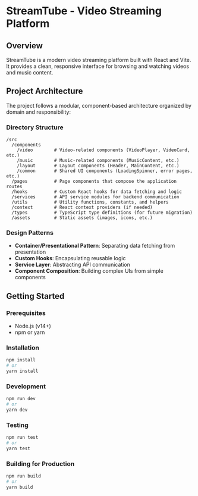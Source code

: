 # StreamTube - Video Streaming Platform

## Overview
StreamTube is a modern video streaming platform built with React and Vite. It provides a clean, responsive interface for browsing and watching videos and music content.

## Project Architecture

The project follows a modular, component-based architecture organized by domain and responsibility:

### Directory Structure

```
/src
  /components
    /video        # Video-related components (VideoPlayer, VideoCard, etc.)
    /music        # Music-related components (MusicContent, etc.)
    /layout       # Layout components (Header, MainContent, etc.)
    /common       # Shared UI components (LoadingSpinner, error pages, etc.)
  /pages          # Page components that compose the application routes
  /hooks          # Custom React hooks for data fetching and logic
  /services       # API service modules for backend communication
  /utils          # Utility functions, constants, and helpers
  /context        # React context providers (if needed)
  /types          # TypeScript type definitions (for future migration)
  /assets         # Static assets (images, icons, etc.)
```

### Design Patterns

- **Container/Presentational Pattern**: Separating data fetching from presentation
- **Custom Hooks**: Encapsulating reusable logic
- **Service Layer**: Abstracting API communication
- **Component Composition**: Building complex UIs from simple components

## Getting Started

### Prerequisites
- Node.js (v14+)
- npm or yarn

### Installation
```bash
npm install
# or
yarn install
```

### Development
```bash
npm run dev
# or
yarn dev
```

### Testing
```bash
npm run test
# or
yarn test
```

### Building for Production
```bash
npm run build
# or
yarn build
```
